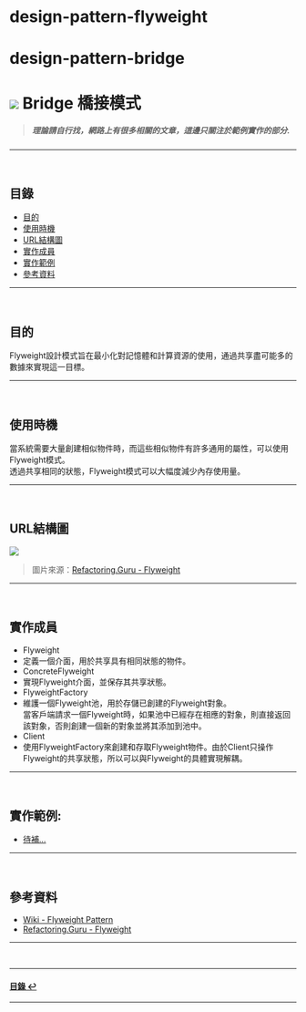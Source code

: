 # design-pattern-flyweight
# design-pattern-bridge
# ![](https://drive.google.com/uc?id=10INx5_pkhMcYRdx_OO4rXNXxcsvPtBYq) Bridge 橋接模式  
> ##### 理論請自行找，網路上有很多相關的文章，這邊只關注於範例實作的部分.

---
<br>

<!--ts-->
## 目錄
* [目的](#目的)
* [使用時機](#使用時機)
* [URL結構圖](#url結構圖)
* [實作成員](#實作成員)
* [實作範例](#實作範例)
* [參考資料](#參考資料)
<!--te-->

---
<br>

## 目的
Flyweight設計模式旨在最小化對記憶體和計算資源的使用，通過共享盡可能多的數據來實現這一目標。

---
<br>

## 使用時機
當系統需要大量創建相似物件時，而這些相似物件有許多通用的屬性，可以使用Flyweight模式。<br>
透過共享相同的狀態，Flyweight模式可以大幅度減少內存使用量。

---
<br>

## URL結構圖
![](https://drive.google.com/uc?id=1HVv7QYYF31fs_DTPFjsEU1ExXDEidSsp)
> 圖片來源：[Refactoring.Guru - Flyweight](https://refactoring.guru/design-patterns/flyweight) 

---
<br>

## 實作成員
* Flyweight
 * 定義一個介面，用於共享具有相同狀態的物件。
* ConcreteFlyweight
 * 實現Flyweight介面，並保存其共享狀態。
* FlyweightFactory
 * 維護一個Flyweight池，用於存儲已創建的Flyweight對象。<br>
   當客戶端請求一個Flyweight時，如果池中已經存在相應的對象，則直接返回該對象，否則創建一個新的對象並將其添加到池中。
* Client
 * 使用FlyweightFactory來創建和存取Flyweight物件。由於Client只操作Flyweight的共享狀態，所以可以與Flyweight的具體實現解耦。

---
<br>

## 實作範例:
- [待補...]() 

---
<br>

## 參考資料
* [Wiki - Flyweight Pattern](https://en.wikipedia.org/wiki/Flyweight_pattern) <br>
* [Refactoring.Guru - Flyweight](https://refactoring.guru/design-patterns/flyweight) <br>

---
<br>

---
<!--ts-->
#### [目錄 ↩](#目錄)
<!--te-->
---

